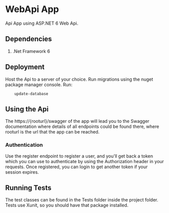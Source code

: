 # WebApi App
Api App using ASP.NET 6 Web Api.

## Dependencies
1. .Net Framework 6


## Deployment
Host the Api to a server of your choice.
Run migrations using the nuget package manager console.
Run:

		update-database

## Using the Api
The https://{rooturl}/swagger of the app will lead you to the Swagger documentation where details of all endpoints could be found there, where rooturl is the url that the app can be reached.

### Authentication
Use the register endpoint to register a user, and you'll get back a token which you can use to authenticate by using the Authorization header in your requests.
Once registered, you can login to get another token if your session expires.

## Running Tests
The test classes can be found in the Tests folder inside the project folder. Tests use Xunit, so you should have that package installed.

